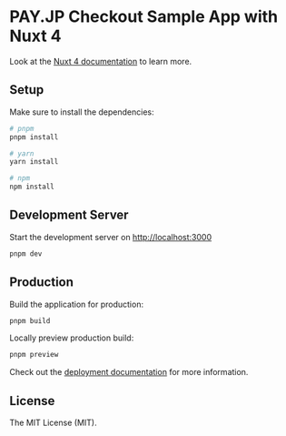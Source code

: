 # PAY.JP Checkout Sample App with Nuxt 4

Look at the [Nuxt 4 documentation](https://nuxt.com/docs/getting-started/introduction) to learn more.

## Setup

Make sure to install the dependencies:

```bash
# pnpm
pnpm install

# yarn
yarn install

# npm
npm install
```

## Development Server

Start the development server on <http://localhost:3000>

```bash
pnpm dev
```

## Production

Build the application for production:

```bash
pnpm build
```

Locally preview production build:

```bash
pnpm preview
```

Check out the [deployment documentation](https://nuxt.com/docs/getting-started/deployment) for more information.

## License

The MIT License (MIT).
